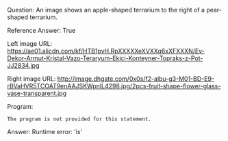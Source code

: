 Question: An image shows an apple-shaped terrarium to the right of a pear-shaped terrarium.

Reference Answer: True

Left image URL: https://ae01.alicdn.com/kf/HTB1pvH.RpXXXXXeXVXXq6xXFXXXN/Ev-Dekor-Armut-Kristal-Vazo-Teraryum-Ekici-Konteyner-Topraks-z-Pot-JJ2834.jpg

Right image URL: http://image.dhgate.com/0x0s/f2-albu-g3-M01-BD-E9-rBVaHVR5TCOAT9enAAJSKWpnlL4298.jpg/2pcs-fruit-shape-flower-glass-vase-transparent.jpg

Program:

```
The program is not provided for this statement.
```
Answer: Runtime error: 'is'

